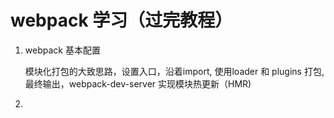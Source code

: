 # webpack 学习（过完教程）

1. webpack 基本配置

    模块化打包的大致思路，设置入口，沿着import, 使用loader 和 plugins 打包,最终输出，webpack-dev-server 实现模块热更新（HMR)

2.  